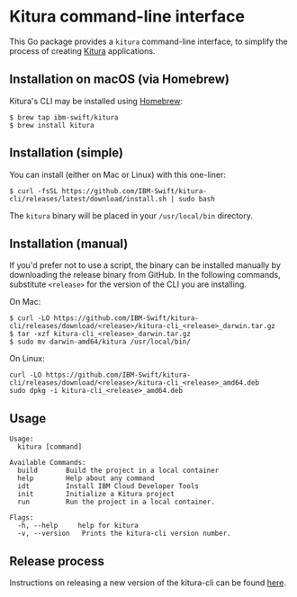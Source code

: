 # Kitura command-line interface

This Go package provides a `kitura` command-line interface, to simplify the process of creating [Kitura](https://github.com/IBM-Swift/Kitura) applications.

## Installation on macOS (via Homebrew)

Kitura's CLI may be installed using [Homebrew](https://brew.sh):
```
$ brew tap ibm-swift/kitura
$ brew install kitura
```

## Installation (simple)

You can install (either on Mac or Linux) with this one-liner:
```
$ curl -fsSL https://github.com/IBM-Swift/kitura-cli/releases/latest/download/install.sh | sudo bash
```
The `kitura` binary will be placed in your `/usr/local/bin` directory.

## Installation (manual)

If you'd prefer not to use a script, the binary can be installed manually by downloading the release binary from GitHub. In the following commands, substitute `<release>` for the version of the CLI you are installing.

On Mac:
```
$ curl -LO https://github.com/IBM-Swift/kitura-cli/releases/download/<release>/kitura-cli_<release>_darwin.tar.gz
$ tar -xzf kitura-cli_<release>_darwin.tar.gz
$ sudo mv darwin-amd64/kitura /usr/local/bin/
```

On Linux:
```
curl -LO https://github.com/IBM-Swift/kitura-cli/releases/download/<release>/kitura-cli_<release>_amd64.deb
sudo dpkg -i kitura-cli_<release>_amd64.deb
```

## Usage

```
Usage:
  kitura [command]

Available Commands:
  build       Build the project in a local container
  help        Help about any command
  idt         Install IBM Cloud Developer Tools
  init        Initialize a Kitura project
  run         Run the project in a local container.

Flags:
  -h, --help     help for kitura
  -v, --version   Prints the kitura-cli version number.
```

## Release process
Instructions on releasing a new version of the kitura-cli can be found [here](Release-Process.md).
